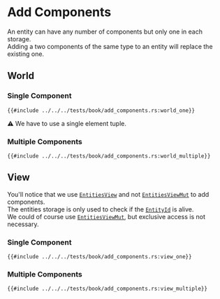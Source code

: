 # Add Components

An entity can have any number of components but only one in each storage.  
Adding a two components of the same type to an entity will replace the existing one.

## World

### Single Component

```rust, noplaypen
{{#include ../../../tests/book/add_components.rs:world_one}}
```

⚠️ We have to use a single element tuple.

### Multiple Components

```rust, noplaypen
{{#include ../../../tests/book/add_components.rs:world_multiple}}
```

## View

You'll notice that we use [`EntitiesView`](https://docs.rs/shipyard/latest/shipyard/struct.EntitiesView.html) and not [`EntitiesViewMut`](https://docs.rs/shipyard/latest/shipyard/struct.EntitiesViewMut.html) to add components.  
The entities storage is only used to check if the [`EntityId`](https://docs.rs/shipyard/latest/shipyard/struct.EntityId.html) is alive.  
We could of course use [`EntitiesViewMut`](https://docs.rs/shipyard/latest/shipyard/struct.EntitiesViewMut.html), but exclusive access is not necessary.

### Single Component

```rust, noplaypen
{{#include ../../../tests/book/add_components.rs:view_one}}
```

### Multiple Components

```rust, noplaypen
{{#include ../../../tests/book/add_components.rs:view_multiple}}
```
